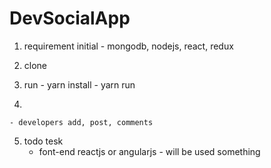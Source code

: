 # DevSocialApp

  1. requirement
     initial - mongodb, nodejs, react, redux
  2. clone
    
  3. run
    - yarn install
    - yarn run
    
  4.
  
    - developers add, post, comments
    
  5. todo tesk
      - font-end reactjs or angularjs - will be used something
